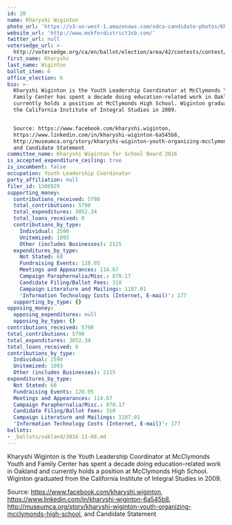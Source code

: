```yaml
---
id: 20
name: Kharyshi Wiginton
photo_url: 'https://s3-us-west-1.amazonaws.com/odca-candidate-photos/Kharyshi-Wiginton.png'
website_url: 'http://www.mskfordistrict3sb.com/'
twitter_url: null
votersedge_url: >-
  http://votersedge.org/ca/en/ballot/election/area/42/contests/contest/13217/candidate/130698?&county=Alameda%20County&election_authority_id=1
first_name: Kharyshi
last_name: Wiginton
ballot_item: 6
office_election: 6
bio: >-
  Kharyshi Wiginton is the Youth Leadership Coordinator at McClymonds Youth and
  Family Center has spent a decade doing education-related work in Oakland and
  currently holds a position at McClymonds High School. Wiginton graduated from
  the California Institute of Integral Studies in 2009. 


  Source: https://www.facebook.com/kharyshi.wiginton,
  https://www.linkedin.com/in/kharyshi-wiginton-6a545b8,
  http://museumca.org/story/kharyshi-wiginton-youth-organizing-mcclymonds-high-school,
  and Candidate Statement
committee_name: Kharyshi Wiginton for School Board 2016
is_accepted_expenditure_ceiling: true
is_incumbent: false
occupation: Youth Leadership Coordinator
party_affiliation: null
filer_id: 1386929
supporting_money:
  contributions_received: 5798
  total_contributions: 5798
  total_expenditures: 3052.34
  total_loans_received: 0
  contributions_by_type:
    Individual: 2590
    Unitemized: 1093
    Other (includes Businesses): 2115
  expenditures_by_type:
    Not Stated: 60
    Fundraising Events: 128.05
    Meetings and Appearances: 114.67
    Campaign Paraphernalia/Misc.: 870.17
    Candidate Filing/Ballot Fees: 310
    Campaign Literature and Mailings: 1187.01
    'Information Technology Costs (Internet, E-mail)': 177
  supporting_by_type: {}
opposing_money:
  opposing_expenditures: null
  opposing_by_type: {}
contributions_received: 5798
total_contributions: 5798
total_expenditures: 3052.34
total_loans_received: 0
contributions_by_type:
  Individual: 2590
  Unitemized: 1093
  Other (includes Businesses): 2115
expenditures_by_type:
  Not Stated: 60
  Fundraising Events: 128.05
  Meetings and Appearances: 114.67
  Campaign Paraphernalia/Misc.: 870.17
  Candidate Filing/Ballot Fees: 310
  Campaign Literature and Mailings: 1187.01
  'Information Technology Costs (Internet, E-mail)': 177
ballots:
- _ballots/oakland/2016-11-08.md
---
```

Kharyshi Wiginton is the Youth Leadership Coordinator at McClymonds Youth and Family Center has spent a decade doing education-related work in Oakland and currently holds a position at McClymonds High School. Wiginton graduated from the California Institute of Integral Studies in 2009. 

Source: https://www.facebook.com/kharyshi.wiginton, https://www.linkedin.com/in/kharyshi-wiginton-6a545b8, http://museumca.org/story/kharyshi-wiginton-youth-organizing-mcclymonds-high-school, and Candidate Statement
